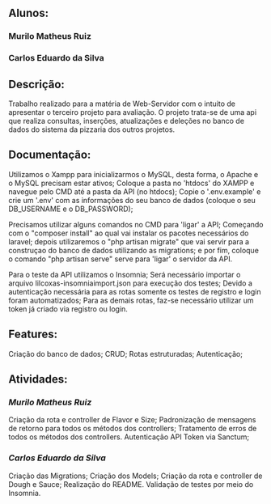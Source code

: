 ## Alunos:
### Murilo Matheus Ruiz
### Carlos Eduardo da Silva

## Descrição:
Trabalho realizado para a matéria de Web-Servidor com o intuito de apresentar o terceiro projeto para avaliação. O projeto trata-se de uma api que realiza consultas, inserções, atualizações e deleções no banco de dados do sistema da pizzaria dos outros projetos.

## Documentação:
Utilizamos o Xampp para inicializarmos o MySQL, desta forma, o Apache e o MySQL precisam estar ativos;
Coloque a pasta no 'htdocs' do XAMPP e navegue pelo CMD até a pasta da API (no htdocs);
Copie o '.env.example' e crie um '.env' com as informações do seu banco de dados (coloque o seu DB_USERNAME e o DB_PASSWORD);

Precisamos utilizar alguns comandos no CMD para 'ligar' a API;
Começando com o "composer install" ao qual vai instalar os pacotes necessários do laravel;
depois utilizaremos o "php artisan migrate" que vai servir para a construçao do banco de dados utilizando as migrations;
e por fim, coloque o comando "php artisan serve" serve para 'ligar' o servidor da API.

Para o teste da API utilizamos o Insomnia;
Será necessário importar o arquivo lilcoxas-insomniaimport.json para execução dos testes;
Devido a autenticação necessária para as rotas somente os testes de registro e login foram automatizados;
Para as demais rotas, faz-se necessário utilizar um token já criado via registro ou login.

## Features:
Criação do banco de dados;
CRUD;
Rotas estruturadas;
Autenticação;

## Atividades:
### *Murilo Matheus Ruiz*
Criação da rota e controller de Flavor e Size;
Padronização de mensagens de retorno para todos os métodos dos controllers;
Tratamento de erros de todos os métodos dos controllers.
Autenticação API Token via Sanctum;

### *Carlos Eduardo da Silva*
Criação das Migrations;
Criação dos Models;
Criação da rota e controller de Dough e Sauce;
Realização do README.
Validação de testes por meio do Insomnia.
